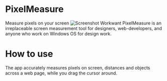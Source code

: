 # PixelMeasure
Measure pixels on your screen
![Screenshot](https://i.imgur.com/i7OeAqa.gif)
Workwant PixelMeasure is an irreplaceable screen measurement tool for designers, web-developers,
and anyone who work on Windows OS for design work. 
# How to use
The app accurately measures pixels on screen, distances and objects across a web page, while you drag the cursor around.
